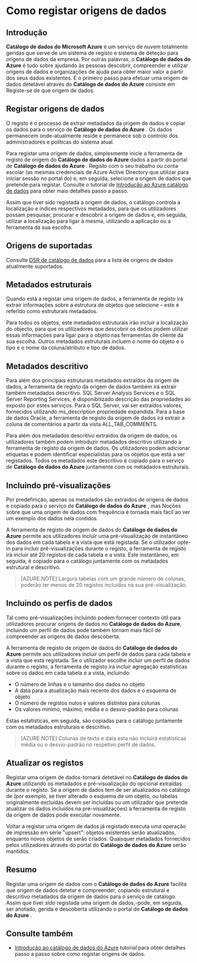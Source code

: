 <properties
   pageTitle="Como registar origens de dados | Microsoft Azure"
   description="Artigo sobre como utilizar realce como registar origens de dados com o catálogo de dados do Azure, incluindo os campos de metadados extraídos durante o registo."
   services="data-catalog"
   documentationCenter=""
   authors="steelanddata"
   manager="NA"
   editor=""
   tags=""/>
<tags
   ms.service="data-catalog"
   ms.devlang="NA"
   ms.topic="article"
   ms.tgt_pltfrm="NA"
   ms.workload="data-catalog"
   ms.date="10/04/2016"
   ms.author="maroche"/>


# <a name="how-to-register-data-sources"></a>Como registar origens de dados

## <a name="introduction"></a>Introdução
**Catálogo de dados do Microsoft Azure** é um serviço de nuvem totalmente geridas que serve de um sistema de registo e sistema de deteção para origens de dados da empresa. Por outras palavras, o **Catálogo de dados do Azure** é tudo sobre ajudando às pessoas descobrir, compreender e utilizar origens de dados e organizações de ajuda para obter maior valor a partir dos seus dados existentes. E o primeiro passo para efetuar uma origem de dados detetável através do **Catálogo de dados do Azure** consiste em Registe-se de que origem de dados.
## <a name="registering-data-sources"></a>Registar origens de dados
O registo é o processo de extrair metadados da origem de dados e copiar os dados para o serviço de **Catálogo de dados do Azure** . Os dados permanecem onde-atualmente reside e permanece sob o controlo dos administradores e políticas do sistema atual.

Para registar uma origem de dados, simplesmente inicie a ferramenta de registo de origem do **Catálogo de dados do Azure** dados a partir do portal de **Catálogo de dados do Azure** . Registo com o seu trabalho ou conta escolar (as mesmas credenciais de Azure Active Directory que utilizar para iniciar sessão no portal do) e, em seguida, selecione a origem de dados que pretende para registar.
Consulte o tutorial de [Introdução ao Azure catálogo de dados](data-catalog-get-started.md) para obter mais detalhes passo a passo.

Assim que tiver sido registada a origem de dados, o catálogo controla a localização e índices respectivos metadados, para que os utilizadores possam pesquisar, procurar e descobrir a origem de dados e, em seguida, utilizar a localização para ligar à mesma, utilizando a aplicação ou a ferramenta da sua escolha.

## <a name="sources-supported"></a>Origens de suportadas
Consulte [DSR de catálogo de dados](data-catalog-dsr.md) para a lista de origens de dados atualmente suportados.
<br/>


## <a name="structural-metadata"></a>Metadados estruturais
Quando está a registar uma origem de dados, a ferramenta de registo irá extrair informações sobre a estrutura de objetos que selecione – este é referido como estruturais metadados.

Para todos os objetos, este metadados estruturais irão incluir a localização do objecto, para que os utilizadores que descobrir os dados podem utilizar essas informações para ligar para o objeto nas ferramentas de cliente da sua escolha. Outros metadados estruturais incluem o nome do objeto e o tipo e o nome da coluna/atributo e tipo de dados.

## <a name="descriptive-metadata"></a>Metadados descritivo
Para além dos principais estruturais metadados extraídos da origem de dados, a ferramenta de registo da origem de dados também irá extrair também metadados descritivo. SQL Server Analysis Services e o SQL Server Reporting Services, é disponibilizado descrição das propriedades ao exposto por estes serviços. Para o SQL Server, vai ser extraídos valores, fornecidos utilizando ms_description propriedade expandida. Para a base de dados Oracle, a ferramenta de registo da origem de dados irá extrair a coluna de comentários a partir da vista ALL_TAB_COMMENTS.

Para além dos metadados descritivo extraídos da origem de dados, os utilizadores também podem introduzir metadados descritivo utilizando a ferramenta de registo da origem de dados. Os utilizadores podem adicionar etiquetas e podem identificar especialistas para os objetos que está a ser registados. Todos os metadados este descritivo é copiado para o serviço de **Catálogo de dados do Azure** juntamente com os metadados estruturais.

## <a name="including-previews"></a>Incluindo pré-visualizações

Por predefinição, apenas os metadados são extraídos de origens de dados e copiado para o serviço de **Catálogo de dados do Azure** , mas Noções sobre que uma origem de dados com frequência é tornada mais fácil ao ver um exemplo dos dados nela contidos.

A ferramenta de registo de origem de dados do **Catálogo de dados do Azure** permite aos utilizadores incluir uma pré-visualização de instantâneo dos dados em cada tabela e a vista que está registada. Se o utilizador opte-in para incluir pré-visualizações durante o registo, a ferramenta de registo irá incluir até 20 registos de cada tabela e a vista. Este instantâneo, em seguida, é copiado para o catálogo juntamente com os metadados estrutural e descritivo.


> [AZURE.NOTE]  Largura tabelas com um grande número de colunas, poderão ter menos de 20 registos incluídos na sua pré-visualização.


## <a name="including-data-profiles"></a>Incluindo os perfis de dados

Tal como pré-visualizações incluindo podem fornecer contexto útil para utilizadores procurar origens de dados no **Catálogo de dados do Azure**, incluindo um perfil de dados pode também tornam mais fácil de compreender as origens de dados descoberta.

A ferramenta de registo de origem de dados do **Catálogo de dados do Azure** permite aos utilizadores incluir um perfil de dados para cada tabela e a vista que está registada. Se o utilizador escolhe incluir um perfil de dados durante o registo, a ferramenta de registo irá incluir agregação estatísticas sobre os dados em cada tabela e a vista, incluindo:

* O número de linhas e o tamanho dos dados no objeto
* A data para a atualização mais recente dos dados e o esquema de objeto
* O número de registos nulos e valores distintos para colunas
* Os valores mínimo, máximo, média e o desvio-padrão para colunas

Estas estatísticas, em seguida, são copiadas para o catálogo juntamente com os metadados estruturais e descritivo.

> [AZURE.NOTE]  Colunas de texto e data esta não incluirá estatísticas média ou o desvio-padrão no respetivo perfil de dados.

## <a name="updating-registrations"></a>Atualizar os registos

Registar uma origem de dados-tornará detetável no **Catálogo de dados do Azure** utilizando os metadados e pré-visualização do opcional extraídas durante o registo. Se a origem de dados tem de ser atualizados no catálogo de (por exemplo, se tiver alterado o esquema de um objeto, ou tabelas originalmente excluídas devem ser incluídas ou um utilizador que pretende atualizar os dados incluídos na pré-visualizações) a ferramenta de registo da origem de dados pode executar novamente.

Voltar a registar uma origem de dados já registado executa uma operação de impressão em série "upsert": objetos existentes serão atualizados, enquanto novos objetos de serão criados. Quaisquer metadados fornecidos pelos utilizadores através do portal do **Catálogo de dados do Azure** serão mantidos.

## <a name="summary"></a>Resumo
Registar uma origem de dados com o **Catálogo de dados do Azure** facilita que origem de dados detetar e compreender, copiando estrutural e descritivo metadados da origem de dados para o serviço de catálogo. Assim que tiver sido registada uma origem de dados,-pode, em seguida, ser anotado, gerida e descoberta utilizando o portal de **Catálogo de dados do Azure** .

## <a name="see-also"></a>Consulte também
- [Introdução ao catálogo de dados do Azure](data-catalog-get-started.md) tutorial para obter detalhes passo a passo sobre como registar origens de dados.
